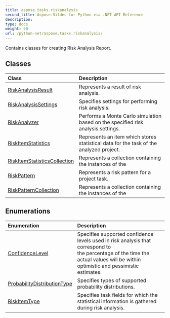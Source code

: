 ```yaml
---
title: aspose.tasks.riskanalysis
second_title: Aspose.Sildes for Python via .NET API Reference
description: 
type: docs
weight: 50
url: /python-net/aspose.tasks.riskanalysis/
---
```



Contains classes for creating Risk Analysis Report.

## Classes
| Class | Description |
| :- | :- |
|[RiskAnalysisResult](/tasks/python-net/aspose.tasks.riskanalysis/riskanalysisresult/)|Represents a result of risk analysis.|
|[RiskAnalysisSettings](/tasks/python-net/aspose.tasks.riskanalysis/riskanalysissettings/)|Specifies settings for performing risk analysis.|
|[RiskAnalyzer](/tasks/python-net/aspose.tasks.riskanalysis/riskanalyzer/)|Performs a Monte Carlo simulation based on the specified risk analysis settings.|
|[RiskItemStatistics](/tasks/python-net/aspose.tasks.riskanalysis/riskitemstatistics/)|Represents an item which stores statistical data for the task of the analyzed project.|
|[RiskItemStatisticsCollection](/tasks/python-net/aspose.tasks.riskanalysis/riskitemstatisticscollection/)|Represents a collection containing the instances of the|
|[RiskPattern](/tasks/python-net/aspose.tasks.riskanalysis/riskpattern/)|Represents a risk pattern for a project task.|
|[RiskPatternCollection](/tasks/python-net/aspose.tasks.riskanalysis/riskpatterncollection/)|Represents a collection containing the instances of the|
## Enumerations
| Enumeration | Description |
| :- | :- |
|[ConfidenceLevel](/tasks/python-net/aspose.tasks.riskanalysis/confidencelevel/)|Specifies supported confidence levels used in risk analysis that correspond to <br/>            the percentage of the time the actual values will be within optimistic and pessimistic estimates.|
|[ProbabilityDistributionType](/tasks/python-net/aspose.tasks.riskanalysis/probabilitydistributiontype/)|Specifies types of supported probability distributions.|
|[RiskItemType](/tasks/python-net/aspose.tasks.riskanalysis/riskitemtype/)|Specifies task fields for which the statistical information is gathered during risk analysis.|
